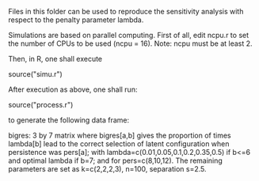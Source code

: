 Files in this folder can be used to reproduce the sensitivity analysis
with respect to the penalty parameter lambda. 

Simulations are based on parallel computing. First of all, edit ncpu.r to set the number of CPUs to be used (ncpu = 16). 
Note: ncpu must be at least 2. 

Then, in R, one shall execute 

source("simu.r")

After execution as above, one shall run: 

source("process.r")

to generate the following data frame: 

bigres: 3 by 7 matrix where bigres[a,b] gives the proportion of times
lambda[b] lead to the correct selection of latent configuration
when persistence was pers[a]; with lambda=c(0.01,0.05,0.1,0.2,0.35,0.5) if b<=6 and optimal lambda if b=7; and for
pers=c(8,10,12). The remaining parameters are set as
k=c(2,2,2,3), n=100, separation s=2.5.


